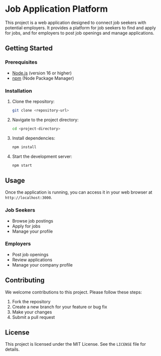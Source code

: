 # Job Application Platform

This project is a web application designed to connect job seekers with potential employers. It provides a platform for job seekers to find and apply for jobs, and for employers to post job openings and manage applications.

## Getting Started

### Prerequisites

- [Node.js](https://nodejs.org/) (version 16 or higher)
- [npm](https://www.npmjs.com/) (Node Package Manager)

### Installation

1. Clone the repository:
   ```bash
   git clone <repository-url>
   ```
2. Navigate to the project directory:
   ```bash
   cd <project-directory>
   ```
3. Install dependencies:
   ```bash
   npm install
   ```
4. Start the development server:
   ```bash
   npm start
   ```

## Usage

Once the application is running, you can access it in your web browser at `http://localhost:3000`.

### Job Seekers

- Browse job postings
- Apply for jobs
- Manage your profile

### Employers

- Post job openings
- Review applications
- Manage your company profile

## Contributing

We welcome contributions to this project. Please follow these steps:

1. Fork the repository
2. Create a new branch for your feature or bug fix
3. Make your changes
4. Submit a pull request

## License

This project is licensed under the MIT License. See the `LICENSE` file for details.
